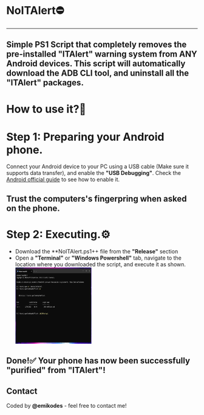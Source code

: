# NoITAlert⛔
---
Simple PS1 Script that completely removes the pre-installed **"ITAlert"** warning system from **ANY** Android devices.
This script will automatically download the ADB CLI tool, and uninstall all the "ITAlert" packages.
---

# How to use it?🤔

# Step 1: Preparing your Android phone.
Connect your Android device to your PC using a USB cable (Make sure it supports data transfer), and enable the **"USB Debugging"**.
Check the [Android official guide](https://developer.android.com/studio/debug/dev-options) to see how to enable it.

Trust the computers's fingerpring when asked on the phone.
---
# Step 2: Executing.⚙️

* Download the **NoITAlert.ps1++ file from the **"Release"** section
* Open a **"Terminal"** or **"Windows Powershell"** tab, navigate to the location where you downloaded the script, and execute it as shown.<br />
  <img src="PowerShell_Screenshot.png" height="200" width="200">

## Done!✅ Your phone has now been successfully "purified" from "ITAlert"! 

## Contact

Coded by **@emikodes** - feel free to contact me!
